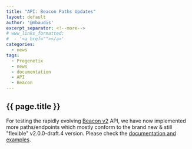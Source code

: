 ```yaml
---
title: "API: Beacon Paths Updates"
layout: default
author: '@mbaudis'
excerpt_separator: <!--more-->
# www_links_formatted:
#  - '<a href=""></a>'
categories:
  - news
tags:
  - Progenetix
  - news
  - documentation
  - API
  - Beacon
---
```


## {{ page.title }}

For testing the rapidly evolving [Beacon v2](https://beacon-project.io/categories/beaconv2.html)
API, we have now implemented more paths/endpoints which mostly conform to the
brand new & still "flexible" v2.0.0-draft.4 version. Please check the
[documentation and examples](https://github.com/ga4gh-beacon/implementations-v2/blob/main/progenetix-examples.md).

<!--more-->
